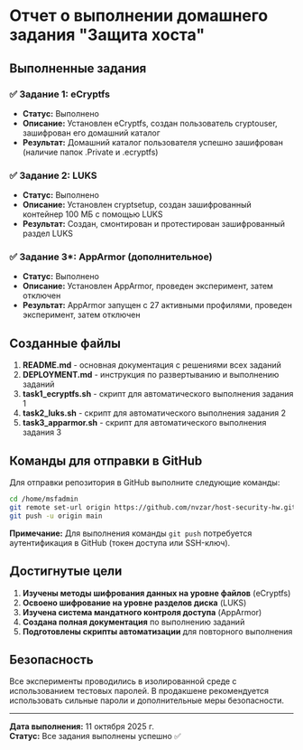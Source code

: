 # Отчет о выполнении домашнего задания "Защита хоста"

## Выполненные задания

### ✅ Задание 1: eCryptfs
- **Статус:** Выполнено
- **Описание:** Установлен eCryptfs, создан пользователь cryptouser, зашифрован его домашний каталог
- **Результат:** Домашний каталог пользователя успешно зашифрован (наличие папок .Private и .ecryptfs)

### ✅ Задание 2: LUKS
- **Статус:** Выполнено  
- **Описание:** Установлен cryptsetup, создан зашифрованный контейнер 100 МБ с помощью LUKS
- **Результат:** Создан, смонтирован и протестирован зашифрованный раздел LUKS

### ✅ Задание 3*: AppArmor (дополнительное)
- **Статус:** Выполнено
- **Описание:** Установлен AppArmor, проведен эксперимент, затем отключен
- **Результат:** AppArmor запущен с 27 активными профилями, проведен эксперимент, затем отключен

## Созданные файлы

1. **README.md** - основная документация с решениями всех заданий
2. **DEPLOYMENT.md** - инструкция по развертыванию и выполнению заданий
3. **task1_ecryptfs.sh** - скрипт для автоматического выполнения задания 1
4. **task2_luks.sh** - скрипт для автоматического выполнения задания 2  
5. **task3_apparmor.sh** - скрипт для автоматического выполнения задания 3

## Команды для отправки в GitHub

Для отправки репозитория в GitHub выполните следующие команды:

```bash
cd /home/msfadmin
git remote set-url origin https://github.com/nvzar/host-security-hw.git
git push -u origin main
```

**Примечание:** Для выполнения команды `git push` потребуется аутентификация в GitHub (токен доступа или SSH-ключ).

## Достигнутые цели

1. **Изучены методы шифрования данных на уровне файлов** (eCryptfs)
2. **Освоено шифрование на уровне разделов диска** (LUKS)  
3. **Изучена система мандатного контроля доступа** (AppArmor)
4. **Создана полная документация** по выполнению заданий
5. **Подготовлены скрипты автоматизации** для повторного выполнения

## Безопасность

Все эксперименты проводились в изолированной среде с использованием тестовых паролей. В продакшене рекомендуется использовать сильные пароли и дополнительные меры безопасности.

---

**Дата выполнения:** 11 октября 2025 г.  
**Статус:** Все задания выполнены успешно ✅
